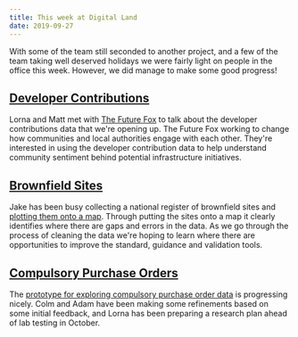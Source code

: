 ```yaml
---
title: This week at Digital Land
date: 2019-09-27
---
```


With some of the team still seconded to another project, and a few of the team taking well deserved holidays we were fairly light on people in the office this week. However, we did manage to make some good progress!

## [Developer Contributions](https://digital-land.github.io/project/developer-contributions/)

Lorna and Matt met with [The Future Fox](https://thefuturefox.com/) to talk about the developer contributions data that we're opening up. The Future Fox working to change how communities and local authorities engage with each other. They're interested in using the developer contribution data to help understand community sentiment behind potential infrastructure initiatives. 


## [Brownfield Sites](https://digital-land.github.io/project/brownfield-sites/)

Jake has been busy collecting a national register of brownfield sites and [plotting them onto a map](https://digital-land.github.io/brownfield-sites-map/). Through putting the sites onto a map it clearly identifies where there are gaps and errors in the data. As we go through the process of cleaning the data we're hoping to learn where there are opportunities to improve the standard, guidance and validation tools.


## [Compulsory Purchase Orders](https://digital-land.github.io/project/compulsory-purchase-orders/)

The [prototype for exploring compulsory purchase order data](https://github.com/digital-land/cpos-prototype) is progressing nicely. Colm and Adam have been making some refinements based on some initial feedback, and Lorna has been preparing a research plan ahead of lab testing in October.
